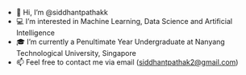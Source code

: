 - 👋 Hi, I’m @siddhantpathakk
- 💻 I’m interested in Machine Learning, Data Science and Artificial Intelligence
- 🎓 I’m currently a Penultimate Year Undergraduate at Nanyang Technological University, Singapore
- 📫 Feel free to contact me via email (siddhantpathak2@gmail.com)

<!---
siddhantpathakk/siddhantpathakk is a ✨ special ✨ repository because its `README.md` (this file) appears on your GitHub profile.
You can click the Preview link to take a look at your changes.
--->
